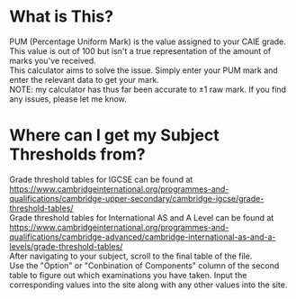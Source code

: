 # What is This?
PUM (Percentage Uniform Mark) is the value assigned to your CAIE grade.<br>
This value is out of 100 but isn't a true representation of the amount of marks you've received.<br>
This calculator aims to solve the issue. Simply enter your PUM mark and enter the relevant data to get your mark.<br>
NOTE: my calculator has thus far been accurate to &plusmn;1 raw mark. If you find any issues, please let me know.

# Where can I get my Subject Thresholds from?

Grade threshold tables for IGCSE can be found at https://www.cambridgeinternational.org/programmes-and-qualifications/cambridge-upper-secondary/cambridge-igcse/grade-threshold-tables/<br>
Grade threshold tables for International AS and A Level can be found at https://www.cambridgeinternational.org/programmes-and-qualifications/cambridge-advanced/cambridge-international-as-and-a-levels/grade-threshold-tables/<br>
After navigating to your subject, scroll to the final table of the file.<br>
Use the "Option" or "Conbination of Components" column of the second table to figure out which examinations you have taken. Input the corresponding values into the site along with any other values into the site.
